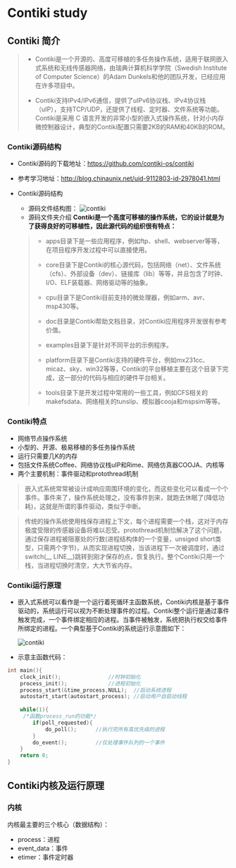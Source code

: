 # Contiki study

## Contiki 简介

>* Contiki是一个开源的、高度可移植的多任务操作系统，适用于联网嵌入式系统和无线传感器网络，由瑞典计算机科学学院（Swedish Institute of Computer Science）的Adam Dunkels和他的团队开发，已经应用在许多项目中。
>
>*  Contiki支持IPv4/IPv6通信，提供了uIPv6协议栈、IPv4协议栈（uIP），支持TCP/UDP，还提供了线程、定时器、文件系统等功能。Contiki是采用 C 语言开发的非常小型的嵌入式操作系统，针对小内存微控制器设计，典型的Contiki配置只需要2KB的RAM和40KB的ROM。

### Contiki源码结构

* Contiki源码的下载地址：https://github.com/contiki-os/contiki

* 参考学习地址：http://blog.chinaunix.net/uid-9112803-id-2978041.html

* Contiki源码结构
	* 源码文件结构图：
	![contiki](https://cloud.githubusercontent.com/assets/13186592/17460106/f2e83e04-5c89-11e6-9690-25168266aea9.png)
	* 源码文件夹介绍
**Contiki是一个高度可移植的操作系统，它的设计就是为了获得良好的可移植性，因此源代码的组织很有特点：**

	> * apps目录下是一些应用程序，例如ftp、shell、webserver等等，在项目程序开发过程中可以直接使用。
	>
	> * core目录下是Contiki的核心源代码，包括网络（net）、文件系统（cfs）、外部设备（dev）、链接库（lib）等等，并且包含了时钟、I/O、ELF装载器、网络驱动等的抽象。
	>
	> *  cpu目录下是Contiki目前支持的微处理器，例如arm、avr、msp430等。
	>
	> *  doc目录是Contiki帮助文档目录，对Contiki应用程序开发很有参考价值。
	> 
	> * examples目录下是针对不同平台的示例程序。
	> 
	> *  platform目录下是Contiki支持的硬件平台，例如mx231cc、micaz、sky、win32等等，Contiki的平台移植主要在这个目录下完成，这一部分的代码与相应的硬件平台相关。
	> 
	> * tools目录下是开发过程中常用的一些工具，例如CFS相关的makefsdata、网络相关的tunslip、模拟器cooja和mspsim等等。

### Contiki特点

* 网络节点操作系统
* 小型的、开源、极易移植的多任务操作系统
*  运行只需要几K的内存
*  包括文件系统Coffee、网络协议栈uIP和Rime、网络仿真器COOJA、内核等
*  两个主要机制：事件驱动和protothread机制

> 嵌入式系统常常被设计成响应周围环境的变化，而这些变化可以看成一个个事件。事件来了，操作系统处理之，没有事件到来，就跑去休眠了(降低功耗)，这就是所谓的事件驱动，类似于中断。

> 传统的操作系统使用栈保存进程上下文，每个进程需要一个栈，这对于内存极度受限的传感器设备将难以忍受。protothread机制恰解决了这个问题，通过保存进程被阻塞处的行数(进程结构体的一个变量，unsiged short类型，只需两个字节)，从而实现进程切换，当该进程下一次被调度时，通过switch(__ LINE__)跳转到刚才保存的点，恢复执行。整个Contiki只用一个栈，当进程切换时清空，大大节省内存。

### Contiki运行原理

* 嵌入式系统可以看作是一个运行着死循环主函数系统，Contiki内核是基于事件驱动的，系统运行可以视为不断处理事件的过程。Contiki整个运行是通过事件触发完成，一个事件绑定相应的进程。当事件被触发，系统把执行权交给事件所绑定的进程。一个典型基于Contiki的系统运行示意图如下：

	![contiki](https://cloud.githubusercontent.com/assets/13186592/17460195/aefc15a4-5c8d-11e6-896d-54b02e3d1c53.png)
* 示意主函数代码：
```C
int main(){
	clock_init();				//时钟初始化
	process_init();				//进程初始化
	process_start(&time_process,NULL);	//启动系统进程
	autostart_start(autostart_process);	//启动用户自启动线程
    
	while(1){
	 /*函数process_run的功能*/
 		if(poll_requested){
			do_poll();		//执行完所有高优先级的进程
 		}
		do_event();			//仅处理事件队列的一个事件
 	}
	return 0;
}
```

## Contiki内核及运行原理

### 内核

内核最主要的三个核心（数据结构）：
* process：进程
* event_data：事件
* etimer：事件定时器
